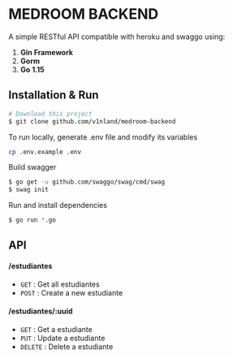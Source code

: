 # MEDROOM BACKEND

A simple RESTful API compatible with heroku and swaggo using:

1. **Gin Framework**
2. **Gorm**
3. **Go 1.15**

## Installation & Run

```bash
# Download this project
$ git clone github.com/v1nland/medroom-backend
```

To run locally, generate .env file and modify its variables

```bash
cp .env.example .env
```

Build swagger

```bash
$ go get -u github.com/swaggo/swag/cmd/swag
$ swag init
```

Run and install dependencies

```bash
$ go run *.go
```

## API

#### /estudiantes

-   `GET` : Get all estudiantes
-   `POST` : Create a new estudiante

#### /estudiantes/:uuid

-   `GET` : Get a estudiante
-   `PUT` : Update a estudiante
-   `DELETE` : Delete a estudiante
